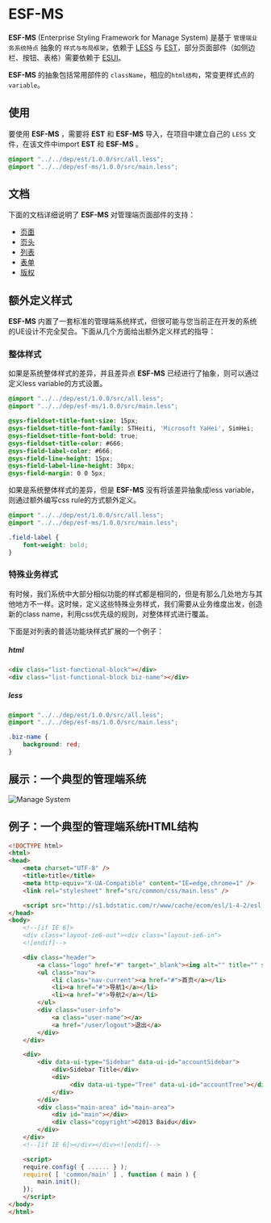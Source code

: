ESF-MS
==============

**ESF-MS** (Enterprise Styling Framework for Manage System) 是基于 `管理端业务系统特点` 抽象的 `样式与布局框架`，依赖于 [LESS](http://github.com/cloudhead/less.js) 与 [EST](https://github.com/ecomfe/est)，部分页面部件（如侧边栏、按钮、表格）需要依赖于 [ESUI](https://github.com/ecomfe/esui)。

**ESF-MS** 的抽象包括常用部件的 `className`，相应的`html结构`，常变更样式点的`variable`。


使用
------

要使用 **ESF-MS** ，需要将 **EST** 和 **ESF-MS** 导入，在项目中建立自己的 `LESS` 文件，在该文件中import **EST** 和 **ESF-MS** 。

```css
@import "../../dep/est/1.0.0/src/all.less";
@import "../../dep/esf-ms/1.0.0/src/main.less";
```


文档
------

下面的文档详细说明了 **ESF-MS** 对管理端页面部件的支持：

- [页面](doc/page.md)
- [页头](doc/header.md)
- [列表](doc/list.md)
- [表单](doc/form.md)
- [版权](doc/copyright.md)


额外定义样式
------

**ESF-MS** 内置了一套标准的管理端系统样式，但很可能与您当前正在开发的系统的UE设计不完全契合。下面从几个方面给出额外定义样式的指导：


### 整体样式

如果是系统整体样式的差异，并且差异点 **ESF-MS** 已经进行了抽象，则可以通过定义less variable的方式设置。

```css
@import "../../dep/est/1.0.0/src/all.less";
@import "../../dep/esf-ms/1.0.0/src/main.less";

@sys-fieldset-title-font-size: 15px;
@sys-fieldset-title-font-family: STHeiti, 'Microsoft YaHei', SimHei;
@sys-fieldset-title-font-bold: true;
@sys-fieldset-title-color: #666;
@sys-field-label-color: #666;
@sys-field-line-height: 15px;
@sys-field-label-line-height: 30px;
@sys-field-margin: 0 0 5px;
```

如果是系统整体样式的差异，但是 **ESF-MS** 没有将该差异抽象成less variable，则通过额外编写css rule的方式额外定义。

```css
@import "../../dep/est/1.0.0/src/all.less";
@import "../../dep/esf-ms/1.0.0/src/main.less";

.field-label {
    font-weight: bold;
}
```

### 特殊业务样式

有时候，我们系统中大部分相似功能的样式都是相同的，但是有那么几处地方与其他地方不一样。这时候，定义这些特殊业务样式，我们需要从业务维度出发，创造新的class name，利用css优先级的规则，对整体样式进行覆盖。

下面是对列表的普适功能块样式扩展的一个例子：

##### html

```html
<div class="list-functional-block"></div>
<div class="list-functional-block biz-name"></div>
```

##### less

```css
@import "../../dep/est/1.0.0/src/all.less";
@import "../../dep/esf-ms/1.0.0/src/main.less";

.biz-name {
    background: red;
}
```


展示：一个典型的管理端系统
------

![Manage System](https://raw.github.com/ecomfe/esf-ms/master/doc/sys.png)


例子：一个典型的管理端系统HTML结构
------

```html
<!DOCTYPE html>
<html>
<head>
    <meta charset="UTF-8" />
    <title>title</title>
    <meta http-equiv="X-UA-Compatible" content="IE=edge,chrome=1" />
    <link rel="stylesheet" href="src/common/css/main.less" />

    <script src="http://s1.bdstatic.com/r/www/cache/ecom/esl/1-4-2/esl.js"></script>
</head>
<body>
    <!--[if IE 6]>
    <div class="layout-ie6-out"><div class="layout-ie6-in">
    <![endif]-->

    <div class="header">
        <a class="logo" href="#" target="_blank"><img alt="" title="" src="src/img/logo.png" width="98" height="32"></a>
        <ul class="nav">
            <li class="nav-current"><a href="#">首页</a></li>
            <li><a href="#">导航1</a></li>
            <li><a href="#">导航2</a></li>
        </ul>
        <div class="user-info">
            <a class="user-name"></a>
            <a href="/user/logout">退出</a>
        </div>
    </div>

    <div>
        <div data-ui-type="Sidebar" data-ui-id="accountSidebar">
            <div>Sidebar Title</div>
            <div>
                 <div data-ui-type="Tree" data-ui-id="accountTree"></div>
            </div>
        </div>
        <div class="main-area" id="main-area">
            <div id="main"></div>
            <div class="copyright">©2013 Baidu</div>
        </div>
    </div>
    <!--[if IE 6]></div></div><![endif]-->

    <script>
    require.config( { ...... } );
    require( [ 'common/main' ] , function ( main ) {
        main.init();
    });
    </script>
</body>
</html>
```


